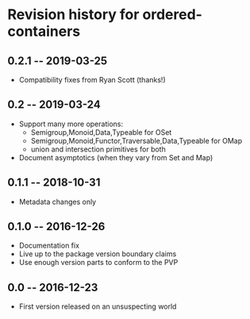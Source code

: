 # Revision history for ordered-containers

## 0.2.1 -- 2019-03-25

* Compatibility fixes from Ryan Scott (thanks!)

## 0.2 -- 2019-03-24

* Support many more operations:
	* Semigroup,Monoid,Data,Typeable for OSet
	* Semigroup,Monoid,Functor,Traversable,Data,Typeable for OMap
	* union and intersection primitives for both
* Document asymptotics (when they vary from Set and Map)

## 0.1.1 -- 2018-10-31

* Metadata changes only

## 0.1.0 -- 2016-12-26

* Documentation fix
* Live up to the package version boundary claims
* Use enough version parts to conform to the PVP

## 0.0 -- 2016-12-23

* First version released on an unsuspecting world
